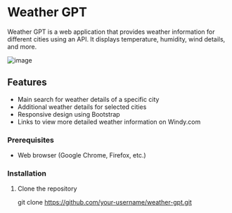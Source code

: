 # Weather GPT

Weather GPT is a web application that provides weather information for different cities using an API. It displays temperature, humidity, wind details, and more.

![image](https://github.com/arjunshetty1/Weather-App/assets/97979919/73ebc937-8111-4897-b063-cb944acc785d)

## Features

- Main search for weather details of a specific city
- Additional weather details for selected cities
- Responsive design using Bootstrap
- Links to view more detailed weather information on Windy.com

### Prerequisites

- Web browser (Google Chrome, Firefox, etc.)

### Installation

1. Clone the repository
   
   git clone https://github.com/your-username/weather-gpt.git
